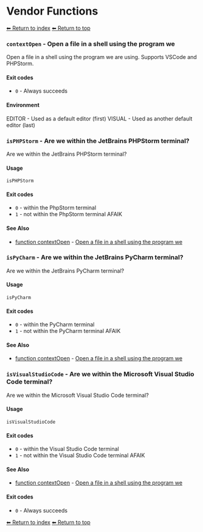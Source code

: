 # Vendor Functions

[⬅ Return to index](index.md)
[⬅ Return to top](../index.md)


### `contextOpen` - Open a file in a shell using the program we

Open a file in a shell using the program we are using. Supports VSCode and PHPStorm.

#### Exit codes

- `0` - Always succeeds

#### Environment

EDITOR - Used as a default editor (first)
VISUAL - Used as another default editor (last)

### `isPHPStorm` - Are we within the JetBrains PHPStorm terminal?

Are we within the JetBrains PHPStorm terminal?

#### Usage

    isPHPStorm

#### Exit codes

- `0` - within the PhpStorm terminal
- `1` - not within the PhpStorm terminal AFAIK

#### See Also

- [function contextOpen](./docs/tools/vendor.md) - [Open a file in a shell using the program we](https://github.com/zesk/build/blob/main/bin/build/tools/vendor.sh#L55)

### `isPyCharm` - Are we within the JetBrains PyCharm terminal?

Are we within the JetBrains PyCharm terminal?

#### Usage

    isPyCharm

#### Exit codes

- `0` - within the PyCharm terminal
- `1` - not within the PyCharm terminal AFAIK

#### See Also

- [function contextOpen](./docs/tools/vendor.md) - [Open a file in a shell using the program we](https://github.com/zesk/build/blob/main/bin/build/tools/vendor.sh#L55)

### `isVisualStudioCode` - Are we within the Microsoft Visual Studio Code terminal?

Are we within the Microsoft Visual Studio Code terminal?

#### Usage

    isVisualStudioCode

#### Exit codes

- `0` - within the Visual Studio Code terminal
- `1` - not within the Visual Studio Code terminal AFAIK

#### See Also

- [function contextOpen](./docs/tools/vendor.md) - [Open a file in a shell using the program we](https://github.com/zesk/build/blob/main/bin/build/tools/vendor.sh#L55)

#### Exit codes

- `0` - Always succeeds


[⬅ Return to index](index.md)
[⬅ Return to top](../index.md)
